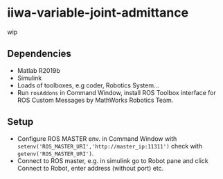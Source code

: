 # iiwa-variable-joint-admittance
wip

## Dependencies

- Matlab R2019b
- Simulink
- Loads of toolboxes, e.g coder, Robotics System...
- Run `rosAddons` in Command Window, install ROS Toolbox interface for ROS Custom Messages by MathWorks Robotics Team.

## Setup
- Configure ROS MASTER env. in Command Window with `setenv('ROS_MASTER_URI','http://master_ip:11311')` check with `getenv('ROS_MASTER_URI')`.
- Connect to ROS master, e.g. in simulink go to Robot pane and click Connect to Robot, enter address (without port) etc.

